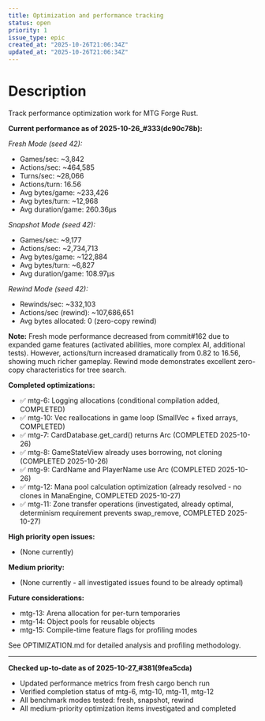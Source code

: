 ```yaml
---
title: Optimization and performance tracking
status: open
priority: 1
issue_type: epic
created_at: "2025-10-26T21:06:34Z"
updated_at: "2025-10-26T21:06:34Z"
---
```


# Description

Track performance optimization work for MTG Forge Rust.

**Current performance as of 2025-10-26_#333(dc90c78b):**

*Fresh Mode (seed 42):*
- Games/sec: ~3,842
- Actions/sec: ~464,585
- Turns/sec: ~28,066
- Actions/turn: 16.56
- Avg bytes/game: ~233,426
- Avg bytes/turn: ~12,968
- Avg duration/game: 260.36µs

*Snapshot Mode (seed 42):*
- Games/sec: ~9,177
- Actions/sec: ~2,734,713
- Avg bytes/game: ~122,884
- Avg bytes/turn: ~6,827
- Avg duration/game: 108.97µs

*Rewind Mode (seed 42):*
- Rewinds/sec: ~332,103
- Actions/sec (rewind): ~107,686,651
- Avg bytes allocated: 0 (zero-copy rewind)

**Note:** Fresh mode performance decreased from commit#162 due to expanded game features
(activated abilities, more complex AI, additional tests). However, actions/turn increased
dramatically from 0.82 to 16.56, showing much richer gameplay. Rewind mode demonstrates
excellent zero-copy characteristics for tree search.

**Completed optimizations:**
- ✅ mtg-6: Logging allocations (conditional compilation added, COMPLETED)
- ✅ mtg-10: Vec reallocations in game loop (SmallVec + fixed arrays, COMPLETED)
- ✅ mtg-7: CardDatabase.get_card() returns Arc<CardDefinition> (COMPLETED 2025-10-26)
- ✅ mtg-8: GameStateView already uses borrowing, not cloning (COMPLETED 2025-10-26)
- ✅ mtg-9: CardName and PlayerName use Arc<str> (COMPLETED 2025-10-26)
- ✅ mtg-12: Mana pool calculation optimization (already resolved - no clones in ManaEngine, COMPLETED 2025-10-27)
- ✅ mtg-11: Zone transfer operations (investigated, already optimal, determinism requirement prevents swap_remove, COMPLETED 2025-10-27)

**High priority open issues:**
- (None currently)

**Medium priority:**
- (None currently - all investigated issues found to be already optimal)

**Future considerations:**
- mtg-13: Arena allocation for per-turn temporaries
- mtg-14: Object pools for reusable objects
- mtg-15: Compile-time feature flags for profiling modes

See OPTIMIZATION.md for detailed analysis and profiling methodology.

---
**Checked up-to-date as of 2025-10-27_#381(9fea5cda)**
- Updated performance metrics from fresh cargo bench run
- Verified completion status of mtg-6, mtg-10, mtg-11, mtg-12
- All benchmark modes tested: fresh, snapshot, rewind
- All medium-priority optimization items investigated and completed
